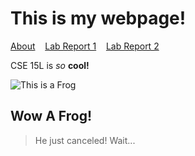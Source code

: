 # This is my webpage!

[About](about)   &nbsp;&nbsp;
[Lab Report 1](lab-report-1-week-0)  &nbsp;&nbsp;
[Lab Report 2](lab-report-2-week-1)


CSE 15L is *so* **cool!**


![This is a Frog](https://media.istockphoto.com/photos/frog-eating-a-fly-picture-id175422366?k=20&m=175422366&s=612x612&w=0&h=QP_G6GYO9Htus1ACQWcoga-V4JrUIh957eIm7oANSHw=)

## Wow A Frog!

> He just canceled! Wait...

